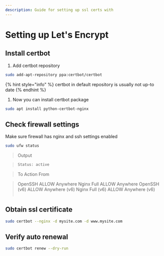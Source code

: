 ```yaml
---
description: Guide for setting up ssl certs with
---
```


# Setting up Let's Encrypt

## Install certbot

1. Add certbot repository

```bash
sudo add-apt-repository ppa:certbot/certbot
```

{% hint style="info" %}
certbot in default repository is usually not up-to date
{% endhint %}

1. Now you can install certbot package

```bash
sudo apt install python-certbot-nginx
```

## Check firewall settings

Make sure firewall has nginx and ssh settings enabled

```bash
sudo ufw status
```

> Output

> ```bash
> Status: active

> To Action From

> OpenSSH ALLOW Anywhere 
> Nginx Full ALLOW Anywhere 
> OpenSSH (v6) ALLOW Anywhere (v6) 
> Nginx Full (v6) ALLOW Anywhere (v6)
> 
> ```

## Obtain ssl certificate
```bash
sudo certbot --nginx -d mysite.com -d www.mysite.com
```

## Verify auto renewal

```bash
sudo certbot renew --dry-run
```

